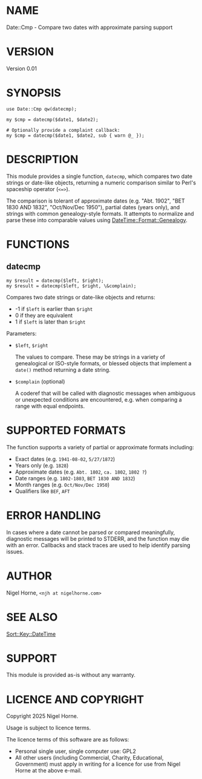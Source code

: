 # NAME

Date::Cmp - Compare two dates with approximate parsing support

# VERSION

Version 0.01

# SYNOPSIS

    use Date::Cmp qw(datecmp);

    my $cmp = datecmp($date1, $date2);

    # Optionally provide a complaint callback:
    my $cmp = datecmp($date1, $date2, sub { warn @_ });

# DESCRIPTION

This module provides a single function, `datecmp`, which compares two date strings
or date-like objects, returning a numeric comparison similar to Perl's spaceship operator (`<=>`).

The comparison is tolerant of approximate dates (e.g. "Abt. 1902", "BET 1830 AND 1832", "Oct/Nov/Dec 1950"),
partial dates (years only), and strings with common genealogy-style formats. It attempts to normalize
and parse these into comparable values using [DateTime::Format::Genealogy](https://metacpan.org/pod/DateTime%3A%3AFormat%3A%3AGenealogy).

# FUNCTIONS

## datecmp

    my $result = datecmp($left, $right);
    my $result = datecmp($left, $right, \&complain);

Compares two date strings or date-like objects and returns:

- -1 if `$left` is earlier than `$right`
- 0 if they are equivalent
- 1 if `$left` is later than `$right`

Parameters:

- `$left`, `$right`

    The values to compare. These may be strings in a variety of genealogical or ISO-style formats,
    or blessed objects that implement a `date()` method returning a date string.

- `$complain` (optional)

    A coderef that will be called with diagnostic messages when ambiguous or unexpected conditions are encountered,
    e.g. when comparing a range with equal endpoints.

# SUPPORTED FORMATS

The function supports a variety of partial or approximate formats including:

- Exact dates (e.g. `1941-08-02`, `5/27/1872`)
- Years only (e.g. `1828`)
- Approximate dates (e.g. `Abt. 1802`, `ca. 1802`, `1802 ?`)
- Date ranges (e.g. `1802-1803`, `BET 1830 AND 1832`)
- Month ranges (e.g. `Oct/Nov/Dec 1950`)
- Qualifiers like `BEF`, `AFT`

# ERROR HANDLING

In cases where a date cannot be parsed or compared meaningfully, diagnostic messages
will be printed to STDERR, and the function may die with an error. Callbacks and
stack traces are used to help identify parsing issues.

# AUTHOR

Nigel Horne, `<njh at nigelhorne.com>`

# SEE ALSO

[Sort::Key::DateTime](https://metacpan.org/pod/Sort%3A%3AKey%3A%3ADateTime)

# SUPPORT

This module is provided as-is without any warranty.

# LICENCE AND COPYRIGHT

Copyright 2025 Nigel Horne.

Usage is subject to licence terms.

The licence terms of this software are as follows:

- Personal single user, single computer use: GPL2
- All other users (including Commercial, Charity, Educational, Government)
  must apply in writing for a licence for use from Nigel Horne at the
  above e-mail.
